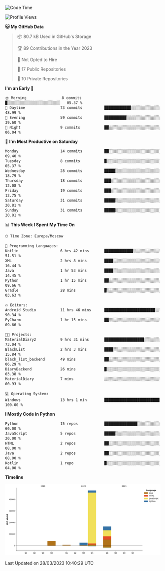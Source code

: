 <!--START_SECTION:waka-->
![Code Time](http://img.shields.io/badge/Code%20Time-76%20hrs%2046%20mins-blue)

![Profile Views](http://img.shields.io/badge/Profile%20Views-0-blue)

**🐱 My GitHub Data** 

> 📦 80.7 kB Used in GitHub's Storage 
 > 
> 🏆 89 Contributions in the Year 2023
 > 
> 🚫 Not Opted to Hire
 > 
> 📜 17 Public Repositories 
 > 
> 🔑 10 Private Repositories 
 > 
**I'm an Early 🐤** 

```text
🌞 Morning                8 commits           █░░░░░░░░░░░░░░░░░░░░░░░░   05.37 % 
🌆 Daytime                73 commits          ████████████░░░░░░░░░░░░░   48.99 % 
🌃 Evening                59 commits          ██████████░░░░░░░░░░░░░░░   39.60 % 
🌙 Night                  9 commits           ██░░░░░░░░░░░░░░░░░░░░░░░   06.04 % 
```
📅 **I'm Most Productive on Saturday** 

```text
Monday                   14 commits          ██░░░░░░░░░░░░░░░░░░░░░░░   09.40 % 
Tuesday                  8 commits           █░░░░░░░░░░░░░░░░░░░░░░░░   05.37 % 
Wednesday                28 commits          █████░░░░░░░░░░░░░░░░░░░░   18.79 % 
Thursday                 18 commits          ███░░░░░░░░░░░░░░░░░░░░░░   12.08 % 
Friday                   19 commits          ███░░░░░░░░░░░░░░░░░░░░░░   12.75 % 
Saturday                 31 commits          █████░░░░░░░░░░░░░░░░░░░░   20.81 % 
Sunday                   31 commits          █████░░░░░░░░░░░░░░░░░░░░   20.81 % 
```


📊 **This Week I Spent My Time On** 

```text
🕑︎ Time Zone: Europe/Moscow

💬 Programming Languages: 
Kotlin                   6 hrs 42 mins       █████████████░░░░░░░░░░░░   51.51 % 
XML                      2 hrs 8 mins        ████░░░░░░░░░░░░░░░░░░░░░   16.44 % 
Java                     1 hr 53 mins        ████░░░░░░░░░░░░░░░░░░░░░   14.45 % 
Python                   1 hr 15 mins        ██░░░░░░░░░░░░░░░░░░░░░░░   09.66 % 
Gradle                   28 mins             █░░░░░░░░░░░░░░░░░░░░░░░░   03.63 % 

🔥 Editors: 
Android Studio           11 hrs 46 mins      ███████████████████████░░   90.34 % 
PyCharm                  1 hr 15 mins        ██░░░░░░░░░░░░░░░░░░░░░░░   09.66 % 

🐱‍💻 Projects: 
MaterialDiary2           9 hrs 31 mins       ██████████████████░░░░░░░   73.04 % 
BlackList                2 hrs 3 mins        ████░░░░░░░░░░░░░░░░░░░░░   15.84 % 
black_list_backend       49 mins             ██░░░░░░░░░░░░░░░░░░░░░░░   06.29 % 
DiaryBackend             26 mins             █░░░░░░░░░░░░░░░░░░░░░░░░   03.38 % 
MaterialDiary            7 mins              ░░░░░░░░░░░░░░░░░░░░░░░░░   00.93 % 

💻 Operating System: 
Windows                  13 hrs 1 min        █████████████████████████   100.00 % 
```

**I Mostly Code in Python** 

```text
Python                   15 repos            ███████████████░░░░░░░░░░   60.00 % 
JavaScript               5 repos             █████░░░░░░░░░░░░░░░░░░░░   20.00 % 
HTML                     2 repos             ██░░░░░░░░░░░░░░░░░░░░░░░   08.00 % 
Java                     2 repos             ██░░░░░░░░░░░░░░░░░░░░░░░   08.00 % 
Kotlin                   1 repo              █░░░░░░░░░░░░░░░░░░░░░░░░   04.00 % 
```



**Timeline**

![Lines of Code chart](https://raw.githubusercontent.com/Adlemex/Adlemex/main/assets/bar_graph.png)


 Last Updated on 28/03/2023 10:40:29 UTC
<!--END_SECTION:waka-->

